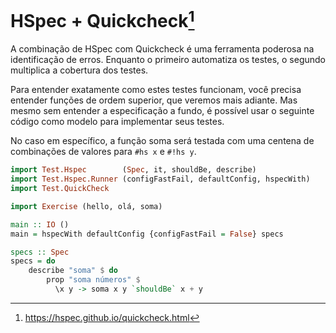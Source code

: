 # HSpec + Quickcheck[^hspec_quickcheck]

A combinação de HSpec com Quickcheck é uma ferramenta poderosa na identificação de erros.
Enquanto o primeiro automatiza os testes, o segundo multiplica a cobertura dos testes.

Para entender exatamente como estes testes funcionam, você precisa entender funções de ordem superior, que veremos mais adiante. Mas mesmo sem entender a especificação a fundo, é possível usar o seguinte código como modelo para implementar seus testes.

No caso em específico, a função soma será testada com uma centena de combinações de valores para `#hs x` e `#!hs y`.

```hs
import Test.Hspec        (Spec, it, shouldBe, describe)
import Test.Hspec.Runner (configFastFail, defaultConfig, hspecWith)
import Test.QuickCheck

import Exercise (hello, olá, soma)

main :: IO ()
main = hspecWith defaultConfig {configFastFail = False} specs

specs :: Spec
specs = do
    describe "soma" $ do
        prop "soma números" $
          \x y -> soma x y `shouldBe` x + y
```


[^hspec_quickcheck]: https://hspec.github.io/quickcheck.html